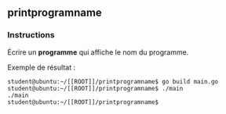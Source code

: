## printprogramname

### Instructions

Écrire un **programme** qui affiche le nom du programme.

Exemple de résultat :

```console
student@ubuntu:~/[[ROOT]]/printprogramname$ go build main.go
student@ubuntu:~/[[ROOT]]/printprogramname$ ./main
./main
student@ubuntu:~/[[ROOT]]/printprogramname$
```
